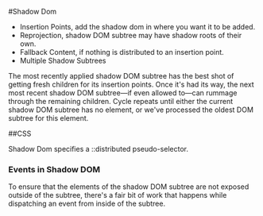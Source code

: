 #Shadow Dom

* Insertion Points, add the shadow dom in where you want it to be added.
* Reprojection, shadow DOM subtree may have shadow roots of their own.
* Fallback Content, if nothing is distributed to an insertion point.
* Multiple Shadow Subtrees

The most recently applied shadow DOM subtree has the best shot of getting fresh children for its <content> insertion points.
Once it's had its way, the next most recent shadow DOM subtree—if even allowed to—can rummage through the remaining children.
Cycle repeats until either the current shadow DOM subtree has no <shadow> element, or we've processed the oldest DOM subtree for this element.


##CSS

Shadow Dom specifies a ::distributed pseudo-selector.

### Events in Shadow DOM

To ensure that the elements of the shadow DOM subtree are not exposed outside of the subtree, there's a fair bit of work that happens while dispatching an event from inside of the subtree.

